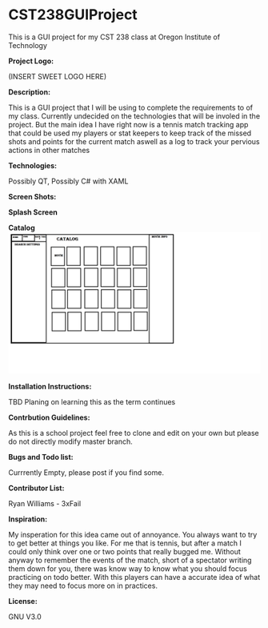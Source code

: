 # CST238GUIProject
This is a GUI project for my CST 238 class at Oregon Institute of Technology 

<b>Project Logo:</b>

(INSERT SWEET LOGO HERE)

<b>Description:</b>

This is a GUI project that I will be using to complete the requirements to of my class. Currently undecided on the technologies that will be involed in the project. But the main idea I have right now is a tennis match tracking app that could be used my players or stat keepers to keep track of the missed shots and points for the current match aswell as a log to track your pervious actions in other matches 

<b>Technologies:</b>

Possibly QT, Possibly C# with XAML

<b>Screen Shots:</b>

<b>Splash Screen</b>


<b>Catalog</b>
![Alt text](img/Main_view.png?raw=true "Title")


<b>Installation Instructions:</b>

TBD Planing on learning this as the term continues 

<b>Contrbution Guidelines:</b>

As this is a school project feel free to clone and edit on your own but please do not directly modify master branch.

<b>Bugs and Todo list:</b>

Currrently Empty, please post if you find some.

<b>Contributor List:</b>

Ryan Williams - 3xFail

<b>Inspiration:</b>

My insperation for this idea came out of annoyance. You always want to try to get better at things you like. For me that is tennis, but after a match I could only think over one or two points that really bugged me. Without anyway to remember the events of the match, short of a spectator writing them down for you, there was know way to know what you should focus practicing on todo better. With this players can have a accurate idea of what they may need to focus more on in practices.

<b>License:</b>

GNU V3.0
